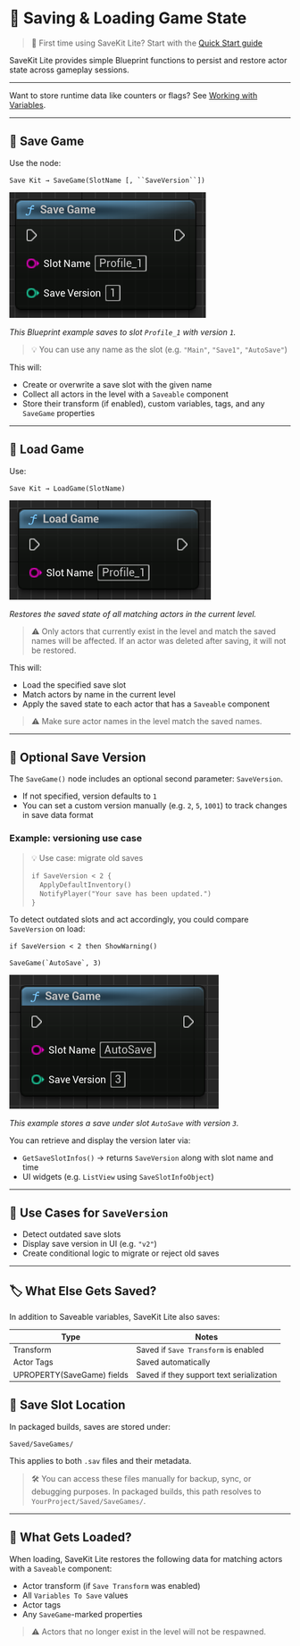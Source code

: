# 💾 Saving & Loading Game State

> 🧭 First time using SaveKit Lite? Start with the [Quick Start guide](quick-start.md)


SaveKit Lite provides simple Blueprint functions to persist and restore actor state across gameplay sessions.

---

Want to store runtime data like counters or flags?
See [Working with Variables](variables.md).

---
## 🔘 Save Game

Use the node:

```
Save Kit → SaveGame(SlotName [, ``SaveVersion``])
```


![Save Game node example](images/SaveGame1.png)
  
*This Blueprint example saves to slot `Profile_1` with version `1`.*

> 💡 You can use any name as the slot (e.g. `"Main"`, `"Save1"`, `"AutoSave"`)

This will:

- Create or overwrite a save slot with the given name
- Collect all actors in the level with a `Saveable` component
- Store their transform (if enabled), custom variables, tags, and any `SaveGame` properties

---

## 🔁 Load Game

Use:

```
Save Kit → LoadGame(SlotName)
```


![Load Game node example](images/LoadGame.png)
  
*Restores the saved state of all matching actors in the current level.*

> ⚠️ Only actors that currently exist in the level and match the saved names will be affected. If an actor was deleted after saving, it will not be restored.

This will:

- Load the specified save slot
- Match actors by name in the current level
- Apply the saved state to each actor that has a `Saveable` component

> ⚠️ Make sure actor names in the level match the saved names.

---

## 🔢 Optional Save Version

The `SaveGame()` node includes an optional second parameter: ```SaveVersion```.

- If not specified, version defaults to `1`
- You can set a custom version manually (e.g. `2`, `5`, `1001`) to track changes in save data format

### Example: versioning use case

> 💡 Use case: migrate old saves
>
> ```blueprint
> if SaveVersion < 2 {
>   ApplyDefaultInventory()
>   NotifyPlayer("Your save has been updated.")
> }
> ```
To detect outdated slots and act accordingly, you could compare `SaveVersion` on load:
```blueprint
if SaveVersion < 2 then ShowWarning()
```


```blueprint
SaveGame(`AutoSave`, 3)
```


![Save Game with version 3](images/SaveGame2.png)
  
*This example stores a save under slot ``AutoSave`` with version `3`.*

You can retrieve and display the version later via:

- `GetSaveSlotInfos()` → returns ```SaveVersion``` along with slot name and time
- UI widgets (e.g. `ListView` using `SaveSlotInfoObject`)

---

## 🧠 Use Cases for ``SaveVersion``

- Detect outdated save slots
- Display save version in UI (e.g. `"v2"`)
- Create conditional logic to migrate or reject old saves

---


## 🏷️ What Else Gets Saved?

In addition to Saveable variables, SaveKit Lite also saves:

| Type                        | Notes                                       |
|-----------------------------|---------------------------------------------|
| Transform                  | Saved if `Save Transform` is enabled         |
| Actor Tags                 | Saved automatically                         |
| UPROPERTY(SaveGame) fields | Saved if they support text serialization    |


## 📁 Save Slot Location

In packaged builds, saves are stored under:

```
Saved/SaveGames/
```

This applies to both `.sav` files and their metadata.

> 🛠 You can access these files manually for backup, sync, or debugging purposes.
In packaged builds, this path resolves to `YourProject/Saved/SaveGames/`.

---

## 🔄 What Gets Loaded?

When loading, SaveKit Lite restores the following data for matching actors with a `Saveable` component:

- Actor transform (if `Save Transform` was enabled)
- All `Variables To Save` values
- Actor tags
- Any `SaveGame`-marked properties

> ⚠️ Actors that no longer exist in the level will not be respawned.
